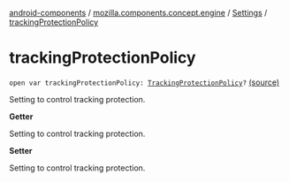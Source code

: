 [android-components](../../index.md) / [mozilla.components.concept.engine](../index.md) / [Settings](index.md) / [trackingProtectionPolicy](./tracking-protection-policy.md)

# trackingProtectionPolicy

`open var trackingProtectionPolicy: `[`TrackingProtectionPolicy`](../-engine-session/-tracking-protection-policy/index.md)`?` [(source)](https://github.com/mozilla-mobile/android-components/blob/master/components/concept/engine/src/main/java/mozilla/components/concept/engine/Settings.kt#L43)

Setting to control tracking protection.

**Getter**

Setting to control tracking protection.

**Setter**

Setting to control tracking protection.

